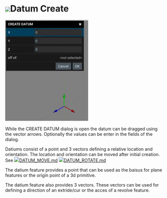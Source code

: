 # ![](../img/cad/datum32.png)Datum Create
![](img/create-datum.gif)

While the CREATE DATUM dialog is open the datum can be dragged using the vector arrows. Optionally the values can be enter in the fields of the dialog. 

Datiums consist of a point and 3 vectors defining a relative location and orientation. The location and orientation can be moved after initial creation. See ![](../img/cad/datum-move32.png)[DATUM_MOVE.md](DATUM_MOVE.md "DATUM_MOVE.md")
![](../img/cad/datum-rotate32.png)[DATUM_ROTATE.md](DATUM_ROTATE.md "DATUM_ROTATE.md")

The datium feature provides a point that can be used as the baisus for plane features or the origin point of a 3d primitive.

The datium feature also provides 3 vectors. These vectors can be used for defining a direction of an extride/cur or the acces of a revolve feature. 



